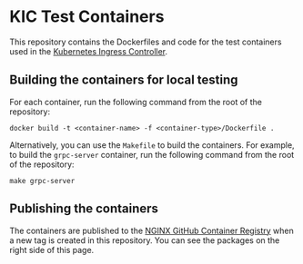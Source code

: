 # KIC Test Containers

This repository contains the Dockerfiles and code for the test containers used in the [Kubernetes Ingress Controller](https://github.com/nginxinc/kubernetes-ingress).

## Building the containers for local testing

For each container, run the following command from the root of the repository:

```console
docker build -t <container-name> -f <container-type>/Dockerfile .
```

Alternatively, you can use the `Makefile` to build the containers. For example, to build the `grpc-server` container,
run the following command from the root of the repository:

```console
make grpc-server
```

## Publishing the containers

The containers are published to the [NGINX GitHub Container Registry](https://github.com/orgs/nginxinc/packages?repo_name=kic-test-containers)
when a new tag is created in this repository. You can see the packages on the right side of this page.
